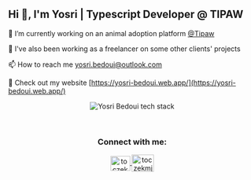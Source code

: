 ## Hi 👋, I'm Yosri | Typescript Developer @ TIPAW

🔭 I’m currently working on an animal adoption platform [@Tipaw](https://tipaw.com/)

🌱 I've also been working as a freelancer on some other clients' projects

📫 How to reach me yosri.bedoui@outlook.com

📄 Check out my website [https://yosri-bedoui.web.app/](https://yosri-bedoui.web.app/)


<div align="center">
    <img align="center" src="https://github-readme-stats.vercel.app/api/top-langs/?username=YosriBed&layout=compact&langs_count=10&theme=dark" alt="Yosri Bedoui tech stack" />
</div>


&nbsp;

<h3 align="center">Connect with me:</h3>

<div align="center">
  <a href="https://www.linkedin.com/in/yosri-bedoui/">
    <img align="center" src="https://raw.githubusercontent.com/rahuldkjain/github-profile-readme-generator/master/src/images/icons/Social/linked-in-alt.svg" alt="toczekmj" height="30" width="40" />
  </a>
  
  <a href="mailto:yosri.bedoui@outlook.com">
    <img align="center" src="https://toczekmj.github.io/icons/icons8-gmail-144.svg" alt="toczekmj" height="35" width="45" />
  </a>
</div>

